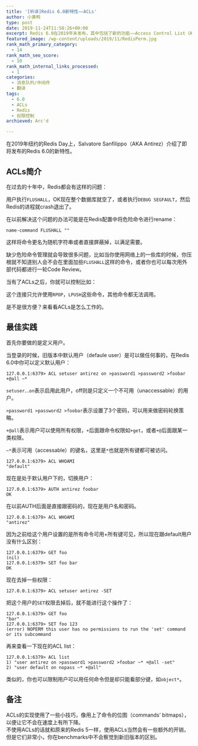 ```yaml
---
title: '[听译]Redis 6.0新特性——ACLs'
author: 小黄鸭
type: post
date: 2019-11-24T11:58:26+00:00
excerpt: Redis 6.0在2019年末发布，其中包括了新的功能——Access Control List（ACLs）。
featured_image: /wp-content/uploads/2019/11/RedisPerm.jpg
rank_math_primary_category:
  - 14
rank_math_seo_score:
  - 10
rank_math_internal_links_processed:
  - 1
categories:
  - 消息队列/中间件
  - 翻译
tags:
  - 6.0
  - ACLs
  - Redis
  - 权限控制
archieved: Arc'd

---
```

在2019年纽约的Redis Day上，Salvatore Sanfilippo（AKA Antirez）介绍了即将发布的Redis 6.0的新特性。

## ACLs简介

在过去的十年中，Redis都会有这样的问题：

用户执行`FLUSHALL`，OK现在整个数据库就空了，或者执行`DEBUG SEGFAULT`，然后Redis的进程就crash退出了。

在以前解决这个问题的办法可能是在Redis配置中将危险命令进行rename：

```
name-command FLUSHALL ""

```
这样将命令更名为随机字符串或者直接屏蔽掉，以满足需要。

缺少危险命令管理就会导致很多问题，比如当你使用网络上的一些库的时候，你压根就不知道别人会不会在里面加些`FLUSHALL`这样的命令，或者你也可以每次用外部代码都进行一轮Code Review。

当有了ACLs之后，你就可以控制比如：

这个连接只允许使用`RPOP`，`LPUSH`这些命令，其他命令都无法调用。

是不是很方便？来看看ACLs是怎么工作的。

## 最佳实践

首先你要做的是定义用户。

当登录的时候，旧版本中默认用户（defaule user）是可以做任何事的，在Redis 6.0中你可以定义默认用户：

```
127.0.0.1:6379> ACL setuser antirez on >password1 >password2 >foobar +@all ~*

```
`setuser`…`on`表示启用此用户，off则是只定义一个不可用（unaccessable）的用户。

`>password1 >password2 >foobar`表示设置了3个密码，可以用来做密码轮换策略。

`+@all`表示用户可以使用所有权限，`+`后面跟命令权限如`+get`，或者`+@`后面跟某一类权限。

`~*`表示可用（accessable）的键名，这里是`*`也就是所有键都可被访问。

```
127.0.0.1:6379> ACL WHOAMI
"default"

```
现在是处于默认用户下的，切换用户：

```
127.0.0.1:6379> AUTH antirez foobar
OK

```
在以前AUTH后面是直接跟密码的，现在是用户名和密码。

```
127.0.0.1:6379> ACL WHOAMI
"antirez"

```
因为之前给这个用户设置的是所有命令可用+所有键可见，所以现在跟default用户没有什么区别：

```
127.0.0.1:6379> GET foo
(nil)
127.0.0.1:6379> SET foo bar
OK

```
现在去掉一些权限：

```
127.0.0.1:6379> ACL setuser antirez -SET

```
把这个用户的`SET`权限去掉后，就不能进行这个操作了：

```
127.0.0.1:6379> GET foo
"bar"
127.0.0.1:6379> SET foo 123
(error) NOPERM this user has no permissions to run the 'set' command or its subcommand

```
再来查看一下现在的ACL list：

```
127.0.0.1:6379> ACL list
1) "user antirez on >password1 >password2 >foobar ~* +@all -set"
2) "user default on nopass ~* +@all"

```
类似的，你也可以限制用户可以用任何命令但是却只能看部分键，如`object*`。

## 备注

ACLs的实现使用了一些小技巧，像用上了命令的位图（commands&#8217; bitmaps），以便让它不会在速度上有所下降。  
不使用ACLs的话就和原来的Redis 5一样，使用ACLs当然会有一些额外的开销，但是它们非常小，你在benchmarks中不会察觉到新旧版本的区别。